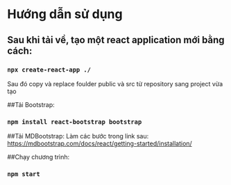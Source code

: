 # Hướng dẫn sử dụng

## Sau khi tải về, tạo một react application mới bằng cách:
### `npx create-react-app ./`

Sau đó copy và replace foulder public và src từ repository sang project vừa tạo

##Tải Bootstrap:
### `npm install react-bootstrap bootstrap`

##Tải MDBootstrap:
Làm các bước trong link sau: https://mdbootstrap.com/docs/react/getting-started/installation/

##Chạy chương trình:
### `npm start`
